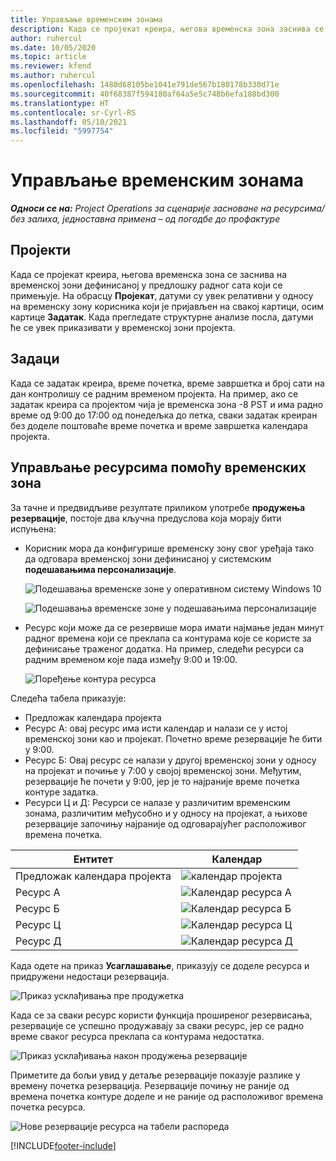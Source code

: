```yaml
---
title: Управљање временским зонама
description: Када се пројекат креира, његова временска зона заснива се на временској зони дефинисаној у предлошку радног сата који се примењује.
author: ruhercul
ms.date: 10/05/2020
ms.topic: article
ms.reviewer: kfend
ms.author: ruhercul
ms.openlocfilehash: 1480d68105be1041e791de567b180178b330d71e
ms.sourcegitcommit: 40f68387f594180af64a5e5c748b6efa188bd300
ms.translationtype: HT
ms.contentlocale: sr-Cyrl-RS
ms.lasthandoff: 05/10/2021
ms.locfileid: "5997754"
---
```

# <a name="manage-time-zones"></a>Управљање временским зонама

_**Односи се на:** Project Operations за сценарије засноване на ресурсима/без залиха, једноставна примена – од погодбе до профактуре_


## <a name="projects"></a>Пројекти

Када се пројекат креира, његова временска зона се заснива на временској зони дефинисаној у предлошку радног сата који се примењује. На обрасцу **Пројекат**, датуми су увек релативни у односу на временску зону корисника који је пријављен на свакој картици, осим картице **Задатак**. Када прегледате структурне анализе посла, датуми ће се увек приказивати у временској зони пројекта.

## <a name="tasks"></a>Задаци

Када се задатак креира, време почетка, време завршетка и број сати на дан контролишу се радним временом пројекта. На пример, ако се задатак креира са пројектом чија је временска зона -8 PST и има радно време од 9:00 до 17:00 од понедељка до петка, сваки задатак креиран без доделе поштоваће време почетка и време завршетка календара пројекта.

## <a name="manage-resources-with-time-zones"></a>Управљање ресурсима помоћу временских зона

За тачне и предвидљиве резултате приликом употребе **продужења резервације**, постоје два кључна предуслова која морају бити испуњена:  

- Корисник мора да конфигурише временску зону свог уређаја тако да одговара временској зони дефинисаној у системским **подешавањима персонализације**.
 
  ![Подешавања временске зоне у оперативном систему Windows 10](media/reconcile-assignments-03.png)

  ![Подешавања временске зоне у подешавањима персонализације](media/reconcile-assignments-04.png)
 
- Ресурс који може да се резервише мора имати најмање један минут радног времена који се преклапа са контурама које се користе за дефинисање траженог додатка. На пример, следећи ресурси са радним временом које пада између 9:00 и 19:00. 

  ![Поређење контура ресурса](media/reconcile-assignments-05.png)

Следећа табела приказује:

- Предложак календара пројекта
- Ресурс А: овај ресурс има исти календар и налази се у истој временској зони као и пројекат. Почетно време резервације ће бити у 9:00.
- Ресурс Б: Овај ресурс се налази у другој временској зони у односу на пројекат и почиње у 7:00 у својој временској зони. Међутим, резервације ће почети у 9:00, јер је то најраније време почетка контуре задатка.
- Ресурси Ц и Д: Ресурси се налазе у различитим временским зонама, различитим међусобно и у односу на пројекат, а њихове резервације започињу најраније од одговарајућег расположивог времена почетка.

|Ентитет  |Календар  |
|-|-|
|Предложак календара пројекта   | ![календар пројекта](media/reconcile-assignments-06.png) |
|Ресурс А  | ![Календар ресурса А](media/reconcile-assignments-06.png) |
|Ресурс Б  |  ![Календар ресурса Б](media/reconcile-assignments-07.png) |
|Ресурс Ц  |  ![Календар ресурса Ц](media/reconcile-assignments-08.png) |
|Ресурс Д  | ![Календар ресурса Д](media/reconcile-assignments-09.png)  |
 
Када одете на приказ **Усаглашавање**, приказују се доделе ресурса и придружени недостаци резервација.

![Приказ усклађивања пре продужетка](media/reconcile-assignments-10.png)

Када се за сваки ресурс користи функција проширеног резервисања, резервације се успешно продужавају за сваки ресурс, јер се радно време сваког ресурса преклапа са контурама недостатка.

![Приказ усклађивања након продужења резервације](media/reconcile-assignments-11.png) 

Приметите да бољи увид у детаље резервације показује разлике у времену почетка резервација. Резервације почињу не раније од времена почетка контуре доделе и не раније од расположивог времена почетка ресурса.

![Нове резервације ресурса на табели распореда](media/reconcile-assignments-12.png)


[!INCLUDE[footer-include](../includes/footer-banner.md)]